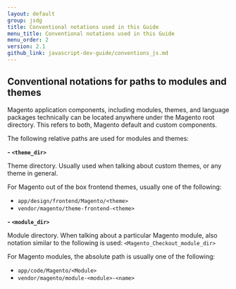 ```yaml
---
layout: default
group: jsdg
title: Conventional notations used in this Guide
menu_title: Conventional notations used in this Guide
menu_order: 2
version: 2.1
github_link: javascript-dev-guide/conventions_js.md
---
```


## Conventional notations for paths to modules and themes

Magento application components, including modules, themes, and language packages technically can be located anywhere under the Magento root directory. This refers to both, Magento default and custom components. 

The following relative paths are used for modules and themes:

**- `<theme_dir>`**

Theme directory. Usually used when talking about custom themes, or any theme in general.

For Magento out of the box frontend themes, usually one of the following:

 - `app/design/frontend/Magento/<theme>`
 - `vendor/magento/theme-frontend-<theme>`

**- `<module_dir>`**

Module directory. When talking about a particular Magento module, also notation similar to the following is used: `<Magento_Checkout_module_dir>`

For Magento modules, the absolute path is usually one of the following:

 - `app/code/Magento/<Module>`
  - `vendor/magento/module-<module>-<name>`
